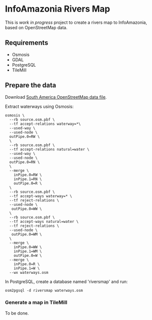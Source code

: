 # InfoAmazonia Rivers Map

This is *work in progress* project to create a rivers map to InfoAmazonia, based on OpenStreetMap data.

## Requirements

* Osmosis
* GDAL
* PostgreSQL
* TileMill

## Prepare the data

Download [South America OpenStreetMap data file](http://download.geofabrik.de/south-america-latest.osm.pbf).

Extract waterways using Osmosis:

```
osmosis \
  --rb source.osm.pbf \
  --tf accept-relations waterway=*\
  --used-way \
  --used-node \
  outPipe.0=RW \
  \
  --rb source.osm.pbf \
  --tf accept-relations natural=water \
  --used-way \
  --used-node \
  outPipe.0=RN \
  \
  --merge \
  	inPipe.0=RW \
  	inPipe.1=RN \
  	outPipe.0=R \
  \
  --rb source.osm.pbf \
  --tf accept-ways waterway=* \
  --tf reject-relations \
  --used-node \
   outPipe.0=WW \
  \
  --rb source.osm.pbf \
  --tf accept-ways natural=water \
  --tf reject-relations \
  --used-node \
   outPipe.0=WM \
  \
  --merge \
  	inPipe.0=WW \
  	inPipe.1=WM \
  	outPipe.0=W \
  --merge \
  	inPipe.0=R \
  	inPipe.1=W \
  --wx waterways.osm
```

In PostgreSQL, create a database named 'riversmap' and run:

```
osm2pgsql -d riversmap waterways.osm 
```

### Generate a map in TileMill

To be done.
